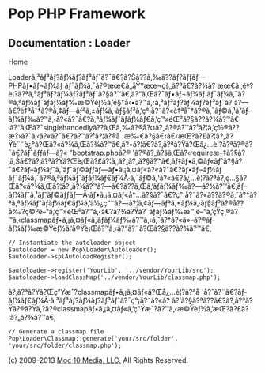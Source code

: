 Pop PHP Framework
=================

Documentation : Loader
----------------------

Home

Loaderã‚³ãƒ³ãƒ?ãƒ¼ãƒ?ãƒ³ãƒˆã?¯ã€?ã?Šã??ã‚‰ã??ãƒ?ãƒƒãƒ—PHPãƒ•ãƒ¬ãƒ¼ãƒ
ãƒ¯ãƒ¼ã‚¯ã?®æœ€ã‚‚åŸºæœ¬çš„ã?ªã€?ã?¾ã?
æœ€ã‚‚é‡?è¦?ã?ªã‚³ãƒ³ãƒ?ãƒ¼ãƒ?ãƒ³ãƒˆã?§ã?™ã€‚ã?“ã‚Œã?¯ãƒ•ãƒ¬ãƒ¼ãƒ
ãƒ¯ãƒ¼ã‚¯ã?®ã‚ªãƒ¼ãƒˆãƒ­ãƒ¼ãƒ‰æ©Ÿèƒ½ã‚’é§†å‹•ã?™ã‚‹ã‚³ãƒ³ãƒ?ãƒ¼ãƒ?ãƒ³ãƒˆã?
ã?—ã€?è‡ªåˆ†ã?®ã‚¢ãƒ—ãƒªã‚±ãƒ¼ã‚·ãƒ§ãƒ³ã‚’ç°¡å?˜ã?«è‡ªåˆ†ã?®ã‚¯ãƒ©ã‚¹ã‚’ãƒ­ãƒ¼ãƒ‰ã?™ã‚‹ã?«ã?¯ã€?ã‚ªãƒ¼ãƒˆãƒ­ãƒ¼ãƒ€ã‚’ç™»éŒ²ã?§ã??ã?¾ã?™ã€‚ã?“ã‚Œã?¯singlehandedlyã??ã‚Œã‚‰ã?®å?¤ã?„ã?®ã?™ã?¹ã?¦ã‚’ç½®ã??æ?›ã?ˆã‚‹ã?«ã?¯ã€?ã?™ã?¹ã?¦ã?®å
´æ‰€ã?§â€‹â€‹æŒ?ã?£ã?¦ã?„ã?Ÿè¨˜è¿°ã?Œå?«ã?¾ã‚Œã?¾ã?™ã€‚ã?•ã?¦ã€?ã?‚ã?ªã?Ÿã?Œå¿…è¦?ã?ªã?®ã?¯ã€?ãƒˆãƒƒãƒ—ã?«
"bootstrap.phpã?®
'ã?®ã?„ã?šã‚Œã?‹requireæ–‡ã?§ã?‚ã‚Šã€?ã?‚ã?ªã?Ÿã?Œè¡Œã?£ã?¦ã‚‚ã?„ã?„ã?§ã?™ã€‚ãƒ‡ãƒ•ã‚©ãƒ«ãƒˆã?§ã?¯ã€?ãƒ–ãƒ¼ãƒˆã‚¹ãƒˆãƒ©ãƒƒãƒ—ãƒ•ã‚¡ã‚¤ãƒ«ã?«ã?¯ã€?ãƒ•ãƒ¬ãƒ¼ãƒ
ãƒ¯ãƒ¼ã‚¯ã?®ã‚ªãƒ¼ãƒˆãƒ­ãƒ¼ãƒ€ãƒ¼Â·ã‚¯ãƒ©ã‚¹ã?«ã€?å¿…è¦?ã?ªå?‚ç…§ã?Œå?«ã?¾ã‚Œã?¦ã?„ã?¾ã?™ã?—ã€?ã??ã‚Œã‚’ãƒ­ãƒ¼ãƒ‰ã?—ã?¾ã?™ã€‚ãƒ–ãƒ¼ãƒˆã‚¹ãƒˆãƒ©ãƒƒãƒ—Â·ãƒ•ã‚¡ã‚¤ãƒ«å†…ã?§ã?¯ã€?ç°¡å?˜ã?«ã??ã?®ã‚ˆã?†ã?ªã‚ªãƒ¼ãƒˆãƒ­ãƒ¼ãƒ€ãƒ¼ã‚’ä½¿ç”¨ã?—ã?¦ã‚¢ãƒ—ãƒªã‚±ãƒ¼ã‚·ãƒ§ãƒ³ã?®å??å‰?ç©ºé–“ã‚’ç™»éŒ²ã?™ã‚‹ã€?ã?¾ã?Ÿã?¯ãƒ­ãƒ¼ãƒ‰æ™‚é–“ã‚’çŸ­ç¸®ã?™ã‚‹classmapãƒ•ã‚¡ã‚¤ãƒ«ã‚’ãƒ­ãƒ¼ãƒ‰ã?™ã‚‹ã‚ˆã?†ã?«ä»–ã?®ãƒ­ãƒ¼ãƒ‰æ©Ÿèƒ½ã‚’å®Ÿè¡Œã?™ã‚‹ã?“ã?¨ã?Œã?§ã??ã?¾ã?™ã€‚

    // Instantiate the autoloader object
    $autoloader = new Pop\Loader\Autoloader();
    $autoloader->splAutoloadRegister();

    $autoloader->register('YourLib', '../vendor/YourLib/src');
    $autoloader->loadClassMap('../vendor/YourLib/classmap.php');

ã?‚ã?ªã?Ÿã?Œç”Ÿæˆ?classmapãƒ•ã‚¡ã‚¤ãƒ«ã?Œå¿…è¦?ã?ªå
´å?ˆã?¨ã€?ãƒ­ãƒ¼ãƒ€ãƒ¼Â·ã‚³ãƒ³ãƒ?ãƒ¼ãƒ?ãƒ³ãƒˆã?¯ç°¡å?˜ã?«ã?
ã?‘ã?§ã?ªã??ã€?ã?‚ã?ªã?Ÿã?®ã?Ÿã‚?ã?®classmapãƒ•ã‚¡ã‚¤ãƒ«ã‚’ç”Ÿæˆ?ã?™ã‚‹æ©Ÿèƒ½ã‚’æŒ?ã?£ã?¦ã?„ã?¾ã?™ã€‚

    // Generate a classmap file
    Pop\Loader\Classmap::generate('your/src/folder', 'your/src/folder/classmap.php');

\(c) 2009-2013 [Moc 10 Media, LLC.](http://www.moc10media.com) All
Rights Reserved.
